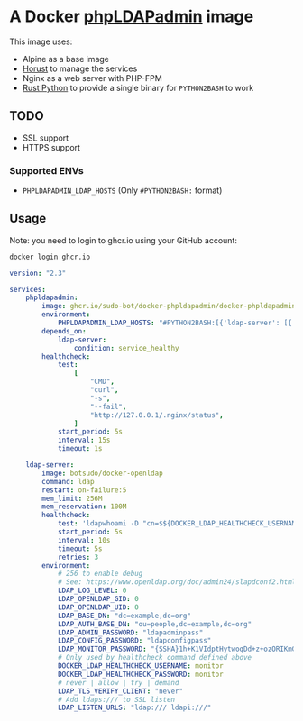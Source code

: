 # A Docker [phpLDAPadmin](https://github.com/leenooks/phpLDAPadmin) image

This image uses:

- Alpine as a base image
- [Horust](https://github.com/FedericoPonzi/Horust#readme) to manage the services
- Nginx as a web server with PHP-FPM
- [Rust Python](https://github.com/RustPython/RustPython) to provide a single binary for `PYTHON2BASH` to work

## TODO

- SSL support
- HTTPS support

### Supported ENVs

- `PHPLDAPADMIN_LDAP_HOSTS` (Only `#PYTHON2BASH:` format)

## Usage

Note: you need to login to ghcr.io using your GitHub account:

```sh
docker login ghcr.io
```

```yml
version: "2.3"

services:
    phpldapadmin:
        image: ghcr.io/sudo-bot/docker-phpldapadmin/docker-phpldapadmin:latest
        environment:
            PHPLDAPADMIN_LDAP_HOSTS: "#PYTHON2BASH:[{'ldap-server': [{'server': [{'tls': False}]},{'login': [{'bind_id': 'cn=admin,dc=example,dc=org'}]}]}]"
        depends_on:
            ldap-server:
                condition: service_healthy
        healthcheck:
            test:
                [
                    "CMD",
                    "curl",
                    "-s",
                    "--fail",
                    "http://127.0.0.1/.nginx/status",
                ]
            start_period: 5s
            interval: 15s
            timeout: 1s

    ldap-server:
        image: botsudo/docker-openldap
        command: ldap
        restart: on-failure:5
        mem_limit: 256M
        mem_reservation: 100M
        healthcheck:
            test: 'ldapwhoami -D "cn=$${DOCKER_LDAP_HEALTHCHECK_USERNAME}" -w "$${DOCKER_LDAP_HEALTHCHECK_PASSWORD}"'
            start_period: 5s
            interval: 10s
            timeout: 5s
            retries: 3
        environment:
            # 256 to enable debug
            # See: https://www.openldap.org/doc/admin24/slapdconf2.html
            LDAP_LOG_LEVEL: 0
            LDAP_OPENLDAP_GID: 0
            LDAP_OPENLDAP_UID: 0
            LDAP_BASE_DN: "dc=example,dc=org"
            LDAP_AUTH_BASE_DN: "ou=people,dc=example,dc=org"
            LDAP_ADMIN_PASSWORD: "ldapadminpass"
            LDAP_CONFIG_PASSWORD: "ldapconfigpass"
            LDAP_MONITOR_PASSWORD: "{SSHA}1h+K1VIdptHytwoqDd+z+ozORIKmGvG3" # monitor
            # Only used by healthcheck command defined above
            DOCKER_LDAP_HEALTHCHECK_USERNAME: monitor
            DOCKER_LDAP_HEALTHCHECK_PASSWORD: monitor
            # never | allow | try | demand
            LDAP_TLS_VERIFY_CLIENT: "never"
            # Add ldaps:/// to SSL listen
            LDAP_LISTEN_URLS: "ldap:/// ldapi:///"

```
